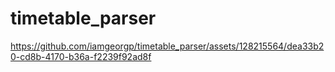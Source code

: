 # timetable_parser


https://github.com/iamgeorgp/timetable_parser/assets/128215564/dea33b20-cd8b-4170-b36a-f2239f92ad8f

